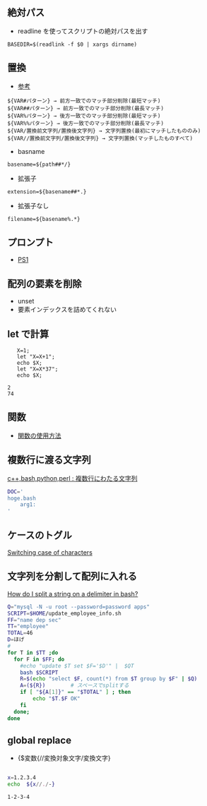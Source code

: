 ## 絶対パス

- readline を使ってスクリプトの絶対パスを出す

~~~
BASEDIR=$(readlink -f $0 | xargs dirname)
~~~


## 置換

- [参考](http://d.hatena.ne.jp/ozuma/20130928/1380380390)

```
${VAR#パターン} → 前方一致でのマッチ部分削除(最短マッチ)
${VAR##パターン} → 前方一致でのマッチ部分削除(最長マッチ)
${VAR%パターン} → 後方一致でのマッチ部分削除(最短マッチ)
${VAR%%パターン} → 後方一致でのマッチ部分削除(最長マッチ)
${VAR/置換前文字列/置換後文字列} → 文字列置換(最初にマッチしたもののみ)
${VAR//置換前文字列/置換後文字列} → 文字列置換(マッチしたものすべて)
```

- basname 

~~~
basename=${path##*/}
~~~

- 拡張子

~~~
extension=${basename##*.}
~~~

- 拡張子なし

~~~
filename=${basename%.*}
~~~

## プロンプト
- [PS1](http://www.cyberciti.biz/tips/howto-linux-unix-bash-shell-setup-prompt.html)


## 配列の要素を削除

- unset
- 要素インデックスを詰めてくれない

## let で計算

```
   X=1;
   let "X=X+1";
   echo $X; 
   let "X=X*37";
   echo $X;
```
```
2
74
```


## 関数

- [関数の使用方法](http://shellscript.sunone.me/function.html)

## 複数行に渡る文字列

[c++,bash,python,perl : 複数行にわたる文字列](http://www.hci.iis.u-tokyo.ac.jp/~ogaki/blog/blog/2012/02/14/cbashpython-%E8%A4%87%E6%95%B0%E8%A1%8C%E3%81%AB%E3%82%8F%E3%81%9F%E3%82%8B%E6%96%87%E5%AD%97%E5%88%97/)


~~~bash
DOC='
hoge.bash
    arg1:
'
~~~

## ケースのトグル

[Switching case of characters](http://vim.wikia.com/wiki/Switching_case_of_characters)

## 文字列を分割して配列に入れる

[How do I split a string on a delimiter in bash?](https://stackoverflow.com/questions/918886/how-do-i-split-a-string-on-a-delimiter-in-bash)


```bash
Q="mysql -N -u root --password=password apps"
SCRIPT=$HOME/update_employee_info.sh 
FF="name dep sec"
TT="employee"
TOTAL=46
D=ほげ
#
for T in $TT ;do
  for F in $FF; do
    #echo "update $T set $F='$D'" |  $QT
    bash $SCRIPT
    R=$(echo "select $F, count(*) from $T group by $F" | $Q)
    A=(${R})        # スペースでsplitする
    if [ "${A[1]}" == "$TOTAL" ] ; then
        echo "$T.$F OK" 
    fi
  done;
done
```

## global replace

- {$変数{//変換対象文字/変換文字}

```bash

x=1.2.3.4
echo  ${x//./-}
```

```
1-2-3-4
```

